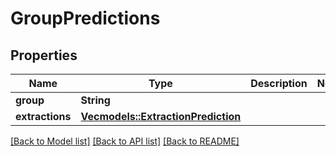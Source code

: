 # GroupPredictions

## Properties

Name | Type | Description | Notes
------------ | ------------- | ------------- | -------------
**group** | **String** |  | 
**extractions** | [**Vec<models::ExtractionPrediction>**](ExtractionPrediction.md) |  | 

[[Back to Model list]](../README.md#documentation-for-models) [[Back to API list]](../README.md#documentation-for-api-endpoints) [[Back to README]](../README.md)


